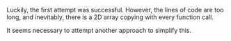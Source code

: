 Luckily, the first attempt was successful. However, the lines of code are too long, and inevitably, there is a 2D array copying with every function call.

It seems necessary to attempt another approach to simplify this.
